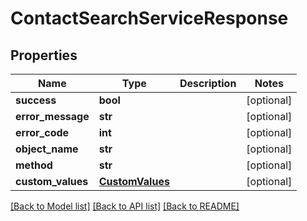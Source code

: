 # ContactSearchServiceResponse

## Properties
Name | Type | Description | Notes
------------ | ------------- | ------------- | -------------
**success** | **bool** |  | [optional] 
**error_message** | **str** |  | [optional] 
**error_code** | **int** |  | [optional] 
**object_name** | **str** |  | [optional] 
**method** | **str** |  | [optional] 
**custom_values** | [**CustomValues**](CustomValues.md) |  | [optional] 

[[Back to Model list]](../README.md#documentation-for-models) [[Back to API list]](../README.md#documentation-for-api-endpoints) [[Back to README]](../README.md)


